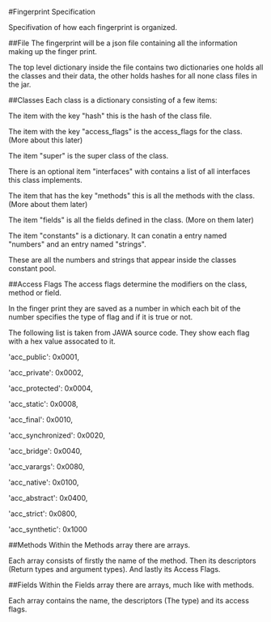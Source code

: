 #Fingerprint Specification

Specifivation of how each fingerprint is organized.

##File
 The fingerprint will be a json file containing all the information making up the finger print.
 
 The top level dictionary inside the file contains two dictionaries one holds all the classes and their data, the other holds hashes for all none class files in the jar. 
 
##Classes
 Each class is a dictionary consisting of a few items:
 
 The item with the key "hash" this is the hash of the class file.
 
 The item with the key "access_flags" is the access_flags for the class. (More about this later)
 
 The item "super" is the super class of the class.
 
 There is an optional item "interfaces" with contains a list of all interfaces this class implements.
 
 The item that has the key "methods" this is all the methods with the class. (More about them later)
 
 The item "fields" is all the fields defined in the class. (More on them later)
 
 The item "constants" is a dictionary.  It can conatin a entry named "numbers" and an entry named "strings".
 
   These are all the numbers and strings that appear inside the classes constant pool.

##Access Flags
 The access flags determine the modifiers on the class, method or field.
 
 In the finger print they are saved as a number in which each bit of the number specifies the type of flag and if it is true or not.
 
 The following list is taken from JAWA source code. They show each flag with a hex value assocated to it.
 
 'acc_public': 0x0001,  
 
 'acc_private': 0x0002,
 
 'acc_protected': 0x0004,
 
 'acc_static': 0x0008,
 
 'acc_final': 0x0010,
 
 'acc_synchronized': 0x0020,
 
 'acc_bridge': 0x0040,
 
 'acc_varargs': 0x0080,
 
 'acc_native': 0x0100,
 
 'acc_abstract': 0x0400,
 
 'acc_strict': 0x0800,
 
 'acc_synthetic': 0x1000
 
 
##Methods
 Within the Methods array there are arrays.
 
 Each array consists of firstly the name of the method. Then its descriptors (Return types and argument types). And lastly its Access 
 Flags.
 
##Fields
 Within the Fields array there are arrays, much like with methods.
 
 Each array contains the name, the descriptors (The type) and its access flags.
